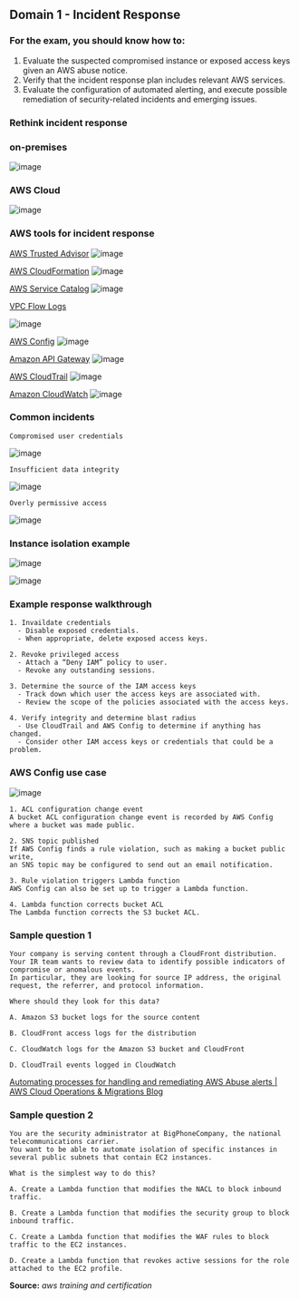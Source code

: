 ## Domain 1 - Incident Response

### For the exam, you should know how to:

1. Evaluate the suspected compromised instance or exposed access keys given an AWS abuse notice.
2. Verify that the incident response plan includes relevant AWS services.
3. Evaluate the configuration of automated alerting, and execute possible remediation of security-related incidents and emerging issues.

### Rethink incident response

### on-premises

![image](https://user-images.githubusercontent.com/58542375/236142819-77dd414f-c7fb-4995-b0ec-2d94a9272f90.png)

### AWS Cloud

![image](https://user-images.githubusercontent.com/58542375/236142907-853544d2-3b5d-42b4-9dd0-57200de3e20b.png)

### AWS tools for incident response

[AWS Trusted Advisor](https://aws.amazon.com/premiumsupport/technology/trusted-advisor/)
![image](https://user-images.githubusercontent.com/58542375/236168012-ea8fe8f8-cfc1-44e7-91b9-dbf2bf3fa99a.png)

[AWS CloudFormation](https://aws.amazon.com/cloudformation/)
![image](https://user-images.githubusercontent.com/58542375/236168850-b02f85b3-c39b-45a8-8c2e-974b1e6996f0.png)

[AWS Service Catalog](https://aws.amazon.com/servicecatalog/)
![image](https://user-images.githubusercontent.com/58542375/236169230-71905b3a-e2e6-46ba-9717-60e1a575fdf2.png)

[VPC Flow Logs](https://docs.aws.amazon.com/vpc/latest/userguide/flow-logs.html)

![image](https://user-images.githubusercontent.com/58542375/236169710-a0438985-3a5b-4c12-b518-461c1a44561f.png)

[AWS Config](https://aws.amazon.com/config/)
![image](https://user-images.githubusercontent.com/58542375/236170231-414faf5e-f6db-4125-abdd-3ee2341ebadf.png)

[Amazon API Gateway](https://aws.amazon.com/api-gateway/)
![image](https://user-images.githubusercontent.com/58542375/236171234-fd7583fd-16ea-4371-a89a-d0f21e21b0f3.png)

[AWS CloudTrail](https://aws.amazon.com/cloudtrail/)
![image](https://user-images.githubusercontent.com/58542375/236171874-14b33b34-03c5-4eec-b943-2b10d590d275.png)

[Amazon CloudWatch](https://aws.amazon.com/cloudwatch/)
![image](https://user-images.githubusercontent.com/58542375/236172540-31b0913d-d389-411a-8458-42ef7ba0ce99.png)

### Common incidents

`Compromised user credentials`

![image](https://user-images.githubusercontent.com/58542375/236173393-f54ca518-71d3-4c56-b928-ef54a9de1908.png)

`Insufficient data integrity`

![image](https://user-images.githubusercontent.com/58542375/236173692-64755df2-e1f0-42fa-b1cc-323153a3ffd3.png)

`Overly permissive access`

![image](https://user-images.githubusercontent.com/58542375/236173781-1b0e87be-dc90-4424-a136-386a40aa4e8d.png)

### Instance isolation example

![image](https://user-images.githubusercontent.com/58542375/236141438-2586eab8-f21b-4780-bf1c-d295e9c6c297.png)

![image](https://user-images.githubusercontent.com/58542375/236143189-e6ccd412-e0ff-4d80-bb4e-fd9cec8b71c0.png)

### Example response walkthrough

```
1. Invaildate credentials
  - Disable exposed credentials.
  - When appropriate, delete exposed access keys.
```
```
2. Revoke privileged access
  - Attach a “Deny IAM” policy to user.
  - Revoke any outstanding sessions.
```
```
3. Determine the source of the IAM access keys
  - Track down which user the access keys are associated with.
  - Review the scope of the policies associated with the access keys.
```
```
4. Verify integrity and determine blast radius
  - Use CloudTrail and AWS Config to determine if anything has changed.
  - Consider other IAM access keys or credentials that could be a problem.
```  

### AWS Config use case

![image](https://user-images.githubusercontent.com/58542375/236147537-6c23981c-e9cc-44b7-b07e-6a65d052c696.png)

```
1. ACL configuration change event
A bucket ACL configuration change event is recorded by AWS Config where a bucket was made public.
```
```
2. SNS topic published
If AWS Config finds a rule violation, such as making a bucket public write,
an SNS topic may be configured to send out an email notification.
```
```
3. Rule violation triggers Lambda function
AWS Config can also be set up to trigger a Lambda function.
```
```
4. Lambda function corrects bucket ACL
The Lambda function corrects the S3 bucket ACL.
```

### Sample question 1
```
Your company is serving content through a CloudFront distribution.
Your IR team wants to review data to identify possible indicators of compromise or anomalous events.
In particular, they are looking for source IP address, the original request, the referrer, and protocol information.

Where should they look for this data?

A. Amazon S3 bucket logs for the source content

B. CloudFront access logs for the distribution

C. CloudWatch logs for the Amazon S3 bucket and CloudFront

D. CloudTrail events logged in CloudWatch
```
[Automating processes for handling and remediating AWS Abuse alerts | AWS Cloud Operations &amp; Migrations Blog](https://aws.amazon.com/blogs/mt/automating-processes-for-handling-and-remediating-aws-abuse-alerts/)

### Sample question 2 
```
You are the security administrator at BigPhoneCompany, the national telecommunications carrier.
You want to be able to automate isolation of specific instances in several public subnets that contain EC2 instances.

What is the simplest way to do this?

A. Create a Lambda function that modifies the NACL to block inbound traffic.

B. Create a Lambda function that modifies the security group to block inbound traffic.

C. Create a Lambda function that modifies the WAF rules to block traffic to the EC2 instances.

D. Create a Lambda function that revokes active sessions for the role attached to the EC2 profile.
```

**Source:** *aws training and certification* 

